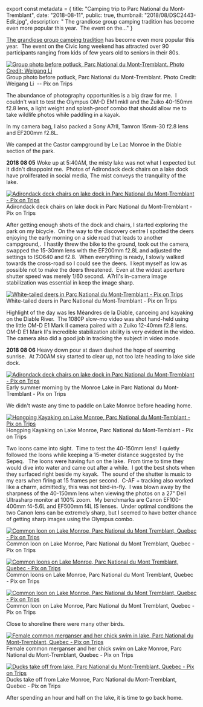 export const metadata = { title: "Camping trip to Parc National du Mont-Tremblant", date: "2018-08-11", public: true, thumbnail: "2018/08/DSC2443-Edit.jpg", description: " The grandiose group camping tradition  has become even more popular this year.  The event on the..." }

[The grandiose group camping tradition](http://pixontrips.com/blogs/camping-at-murphys/) has become even more popular this year.  The event on the Civic long weekend has attracted over 90 participants ranging from kids of few years old to seniors in their 80s.

[![Group photo before potluck, Parc National du Mont-Tremblant. Photo Credit: Weigang Li](http://pixontrips.com/wp-content/uploads/2018/08/IMG_0899-e1533986169846.jpg)](http://pixontrips.com/blogs/camping-trip-to-parc-national-du-mont-tremblant/img_0899/) Group photo before potluck, Parc National du Mont-Tremblant. Photo Credit: Weigang Li  -- Pix on Trips

The abundance of photography opportunities is a big draw for me.  I couldn't wait to test the Olympus OM-D EM1 mkII and the Zuiko 40-150mm f2.8 lens, a light weight and splash-proof combo that should allow me to take wildlife photos while paddling in a kayak.

In my camera bag, I also packed a Sony A7rII, Tamron 15mm-30 f2.8 lens and EF200mm f2.8L.

We camped at the Castor campground by Le Lac Monroe in the Diable section of the park.

**2018 08 05** Woke up at 5:40AM, the misty lake was not what I expected but it didn't disappoint me.  Photos of Adirondack deck chairs on a lake dock have proliferated in social media, The mist conveys the tranquility of the lake.

[![Adirondack deck chairs on lake dock in Parc National du Mont-Tremblant - Pix on Trips](http://pixontrips.com/wp-content/uploads/2018/08/DSC2443-Edit.jpg)](http://pixontrips.com/blogs/camping-trip-to-parc-national-du-mont-tremblant/adirondack-deck-chairs-on-lake-dock/) Adirondack deck chairs on lake dock in Parc National du Mont-Tremblant - Pix on Trips

After getting enough shots of the dock and chairs, I started exploring the park on my bicycle.  On the way to the discovery centre I spotted the deers enjoying the early morning on a side road that leads to another campground,.  I hastily threw the bike to the ground, took out the camera, swapped the 15-30mm lens with the EF200mm f2.8L and adjusted the settings to ISO640 and f2.8.  When everything is ready, I slowly walked towards the cross-road so I could see the deers.  I kept myself as low as possible not to make the deers threatened.  Even at the widest aperture shutter speed was merely 1/60 second.  A7rII's in-camera image stabilization was essential in keep the image sharp.

[![White-tailed deers in Parc National du Mont-Tremblant - Pix on Trips](http://pixontrips.com/wp-content/uploads/2018/08/DSC2449-Edit.jpg)](http://pixontrips.com/blogs/camping-trip-to-parc-national-du-mont-tremblant/white-tailed-deers-in-parc-national-du-mont-tremblant/) White-tailed deers in Parc National du Mont-Tremblant - Pix on Trips

Highlight of the day was les Méandres de la Diable, canoeing and kayaking on the Diable River.  The 1080P slow-mo video was shot hand-held using the little OM-D E1 Mark II camera paired with a Zuiko 12-40mm f2.8 lens.  OM-D E1 Mark II's incredible stabilization ability is very evident in the video.  The camera also did a good job in tracking the subject in video mode.

**2018 08 06** Heavy down pour at dawn dashed the hope of seeming sunrise.  At 7:00AM sky started to clear up, not too late heading to lake side dock.

[![Adirondack deck chairs on lake dock in Parc National du Mont-Tremblant - Pix on Trips](http://pixontrips.com/wp-content/uploads/2018/08/DSC2492-Edit.jpg)](http://pixontrips.com/blogs/camping-trip-to-parc-national-du-mont-tremblant/adirondack-deck-chairs-on-lake-dock-2/) Early summer morning by the Monroe Lake in Parc National du Mont-Tremblant - Pix on Trips

We didn't waste any time to paddle on Lake Monroe before heading home.

[![Hongping Kayaking on Lake Monroe, Parc National du Mont-Temblant - Pix on Trips](http://pixontrips.com/wp-content/uploads/2018/08/8060060.jpg)](http://pixontrips.com/blogs/camping-trip-to-parc-national-du-mont-tremblant/hongping-kayaking-on-lake-monroe/) Hongping Kayaking on Lake Monroe, Parc National du Mont-Temblant - Pix on Trips

Two loons came into sight.  Time to test the 40-150mm lens!  I quietly followed the loons while keeping a 15-meter distance suggested by the Sepeq.   The loons were having fun on the lake.  From time to time they would dive into water and came out after a while.  I got the best shots when they surfaced right beside my kayak.  The sound of the shutter is music to my ears when firing at 15 frames per second.  C-AF + tracking also worked like a charm, admittedly, this was not bird-in-fly.  I was blown away by the sharpness of the 40-150mm lens when viewing the photos on a 27" Dell Ultrasharp monitor at 100% zoom.  My benchmarks are Canon EF100-400mm f4-5.6L and EF500mm f4L IS lenses.  Under optimal conditions the two Canon lens can be extremely sharp, but I seemed to have better chance of getting sharp images using the Olympus combo.

[![Common loon on Lake Monroe, Parc National du Mont Tremblant, Quebec - Pix on Trips](http://pixontrips.com/wp-content/uploads/2018/08/8060180-Edit-2.jpg)](http://pixontrips.com/blogs/camping-trip-to-parc-national-du-mont-tremblant/common-loon/) Common loon on Lake Monroe, Parc National du Mont Tremblant, Quebec - Pix on Trips

[![Common loons on Lake Monroe, Parc National du Mont Tremblant, Quebec - Pix on Trips](http://pixontrips.com/wp-content/uploads/2018/08/8060150-Edit.jpg)](http://pixontrips.com/blogs/camping-trip-to-parc-national-du-mont-tremblant/common-loons/) Common loons on Lake Monroe, Parc National du Mont Tremblant, Quebec - Pix on Trips

[![Common loon on Lake Monroe, Parc National du Mont Tremblant, Quebec - Pix on Trips](http://pixontrips.com/wp-content/uploads/2018/08/8060250.jpg)](http://pixontrips.com/blogs/camping-trip-to-parc-national-du-mont-tremblant/common-loon-2/) Common loon on Lake Monroe, Parc National du Mont Tremblant, Quebec - Pix on Trips

Close to shoreline there were many other birds.

[![Female common merganser and her chick swim in lake, Parc National du Mont-Tremblant, Quebec - Pix on Trips](http://pixontrips.com/wp-content/uploads/2018/08/8060306.jpg)](http://pixontrips.com/blogs/camping-trip-to-parc-national-du-mont-tremblant/common-mergansers/) Female common merganser and her chick swim on Lake Monroe, Parc National du Mont-Tremblant, Quebec - Pix on Trips

[![Ducks take off from lake, Parc National du Mont-Tremblant, Quebec - Pix on Trips](http://pixontrips.com/wp-content/uploads/2018/08/8060341.jpg)](http://pixontrips.com/blogs/camping-trip-to-parc-national-du-mont-tremblant/ducks-take-off-from-lake/) Ducks take off from Lake Monroe, Parc National du Mont-Tremblant, Quebec - Pix on Trips

After spending an hour and half on the lake, it is time to go back home.

